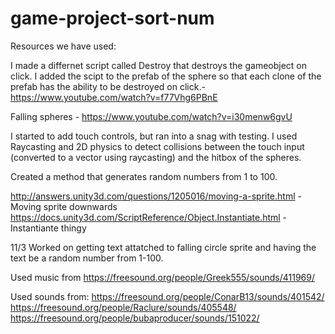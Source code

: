 # game-project-sort-num


Resources we have used: 

I made a differnet script called Destroy that destroys the gameobject on click. I added the scipt to the prefab of the sphere so that each clone of the prefab has the ability to be destroyed on click.- https://www.youtube.com/watch?v=f77Vhg6PBnE 

Falling spheres - https://www.youtube.com/watch?v=i30menw6gvU

I started to add touch controls, but ran into a snag with testing. I used Raycasting and 2D physics to detect collisions between the touch input (converted to a vector using raycasting) and the hitbox of the spheres.

Created a method that generates random numbers from 1 to 100. 


http://answers.unity3d.com/questions/1205016/moving-a-sprite.html - Moving sprite downwards
https://docs.unity3d.com/ScriptReference/Object.Instantiate.html - Instantiante thingy


11/3 
Worked on getting text attatched to falling circle sprite and having the text be a random number from 1-100. 

Used music from https://freesound.org/people/Greek555/sounds/411969/

Used sounds from:
https://freesound.org/people/ConarB13/sounds/401542/
https://freesound.org/people/Raclure/sounds/405548/
https://freesound.org/people/bubaproducer/sounds/151022/